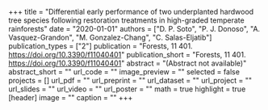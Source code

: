+++
title = "Differential early performance of two underplanted hardwood tree species following restoration treatments in high-graded temperate rainforests"
date = "2020-01-01"
authors = ["D. P. Soto", "P. J. Donoso", "A. Vasquez-Grandon", "M. Gonzalez-Chang", "C. Salas-Eljatib"]
publication_types = ["2"]
publication = "Forests, 11 401. https://doi.org/10.3390/f11040401"
publication_short = "Forests, 11 401. https://doi.org/10.3390/f11040401"
abstract = "(Abstract not available)"
abstract_short = ""
url_code = ""
image_preview = ""
selected = false
projects = []
url_pdf = ""
url_preprint = ""
url_dataset = ""
url_project = ""
url_slides = ""
url_video = ""
url_poster = ""
math = true
highlight = true
[header]
image = ""
caption = ""
+++

